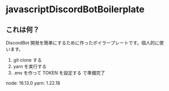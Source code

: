 # javascriptDiscordBotBoilerplate

## これは何？

DiscordBot 開発を簡単にするために作ったボイラープレートです。個人的に使います。

1. git clone する
2. yarn を実行する
3. .env を作って TOKEN を設定する
   で準備完了

node: 16.13.0
yarn: 1.22.18
